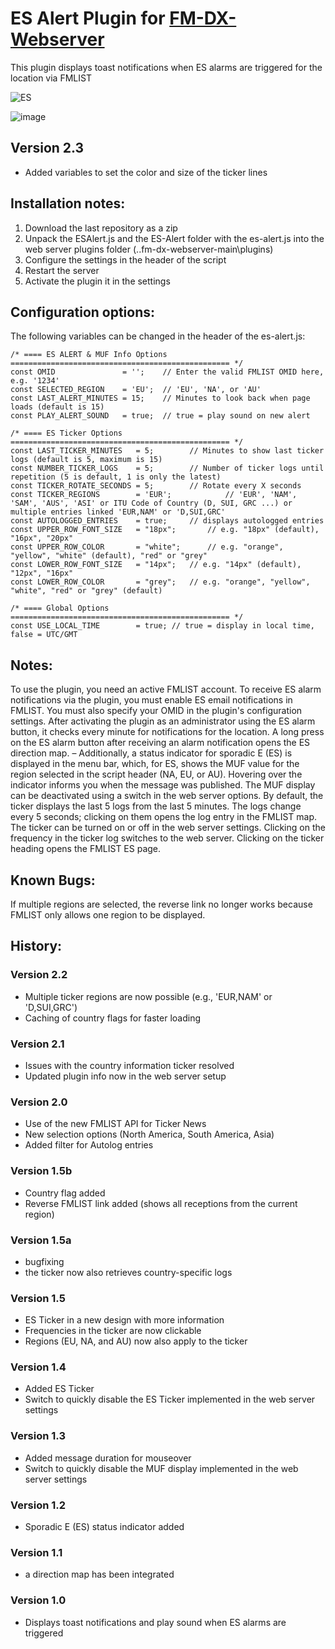 # ES Alert Plugin for [FM-DX-Webserver](https://github.com/NoobishSVK/fm-dx-webserver)

This plugin displays toast notifications when ES alarms are triggered for the location via FMLIST

![ES](https://github.com/user-attachments/assets/f77d1aec-7691-47b4-a313-e6cdc9cc82dd)

![image](https://github.com/user-attachments/assets/72b6ae0f-7727-48b6-bbea-29c89b7b12f7)


## Version 2.3 

- Added variables to set the color and size of the ticker lines

## Installation notes:

1. 	Download the last repository as a zip
2.	Unpack the ESAlert.js and the ES-Alert folder with the es-alert.js into the web server plugins folder (..fm-dx-webserver-main\plugins)
3.  Configure the settings in the header of the script
4. 	Restart the server
5. 	Activate the plugin it in the settings

## Configuration options:

The following variables can be changed in the header of the es-alert.js:

    /* ==== ES ALERT & MUF Info Options ================================================= */
    const OMID               = '';	  // Enter the valid FMLIST OMID here, e.g. '1234'
    const SELECTED_REGION    = 'EU';  // 'EU', 'NA', or 'AU'
    const LAST_ALERT_MINUTES = 15;    // Minutes to look back when page loads (default is 15)
    const PLAY_ALERT_SOUND   = true;  // true = play sound on new alert
    
    /* ==== ES Ticker Options ================================================= */
    const LAST_TICKER_MINUTES   = 5;		// Minutes to show last ticker logs (default is 5, maximum is 15)
    const NUMBER_TICKER_LOGS    = 5;		// Number of ticker logs until repetition (5 is default, 1 is only the latest) 
    const TICKER_ROTATE_SECONDS = 5;		// Rotate every X seconds
    const TICKER_REGIONS        = 'EUR'; 	        // 'EUR', 'NAM', 'SAM', 'AUS', 'ASI' or ITU Code of Country (D, SUI, GRC ...) or multiple entries linked 'EUR,NAM' or 'D,SUI,GRC'
    const AUTOLOGGED_ENTRIES    = true;		// displays autologged entries 
    const UPPER_ROW_FONT_SIZE   = "18px";       // e.g. "18px" (default), "16px", "20px" 
    const UPPER_ROW_COLOR       = "white";      // e.g. "orange", "yellow", "white" (default), "red" or "grey"
    const LOWER_ROW_FONT_SIZE   = "14px";	// e.g. "14px" (default), "12px", "16px"
    const LOWER_ROW_COLOR       = "grey";	// e.g. "orange", "yellow", "white", "red" or "grey" (default)
    
    /* ==== Global Options ================================================= */
    const USE_LOCAL_TIME        = true; // true = display in local time, false = UTC/GMT

## Notes: 

To use the plugin, you need an active FMLIST account. To receive ES alarm notifications via the plugin, you must enable ES email notifications in FMLIST. You must also specify your OMID in the plugin's configuration settings. After activating the plugin as an administrator using the ES alarm button, it checks every minute for notifications for the location. A long press on the ES alarm button after receiving an alarm notification opens the ES direction map. – Additionally, a status indicator for sporadic E (ES) is displayed in the menu bar, which, for ES, shows the MUF value for the region selected in the script header (NA, EU, or AU). Hovering over the indicator informs you when the message was published. The MUF display can be deactivated using a switch in the web server options. By default, the ticker displays the last 5 logs from the last 5 minutes. The logs change every 5 seconds; clicking on them opens the log entry in the FMLIST map. The ticker can be turned on or off in the web server settings. Clicking on the frequency in the ticker log switches to the web server. Clicking on the ticker heading opens the FMLIST ES page.

## Known Bugs:

If multiple regions are selected, the reverse link no longer works because FMLIST only allows one region to be displayed.

## History:

### Version 2.2 

- Multiple ticker regions are now possible (e.g., 'EUR,NAM' or 'D,SUI,GRC')
- Caching of country flags for faster loading

### Version 2.1 

- Issues with the country information ticker resolved
- Updated plugin info now in the web server setup

### Version 2.0 

- Use of the new FMLIST API for Ticker News
- New selection options (North America, South America, Asia)
- Added filter for Autolog entries

### Version 1.5b 

- Country flag added
- Reverse FMLIST link added (shows all receptions from the current region)

### Version 1.5a 

- bugfixing
- the ticker now also retrieves country-specific logs

### Version 1.5 

- ES Ticker in a new design with more information
- Frequencies in the ticker are now clickable
- Regions (EU, NA, and AU) now also apply to the ticker

### Version 1.4 

- Added ES Ticker
- Switch to quickly disable the ES Ticker implemented in the web server settings

### Version 1.3 

- Added message duration for mouseover
- Switch to quickly disable the MUF display implemented in the web server settings

### Version 1.2 

- Sporadic E (ES) status indicator added

### Version 1.1 

- a direction map has been integrated

### Version 1.0 

- Displays toast notifications and play sound when ES alarms are triggered
